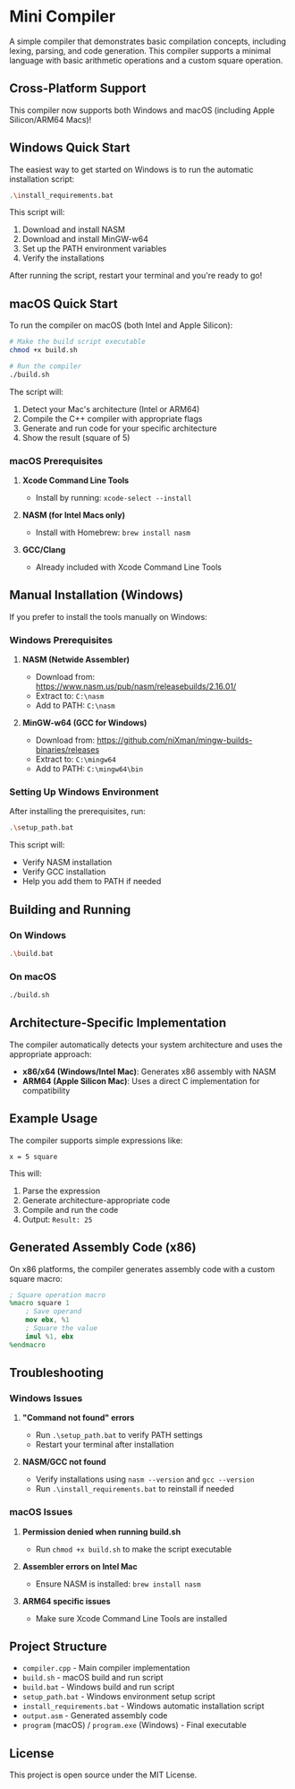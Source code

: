 # Mini Compiler

A simple compiler that demonstrates basic compilation concepts, including lexing, parsing, and code generation. This compiler supports a minimal language with basic arithmetic operations and a custom square operation.

## Cross-Platform Support

This compiler now supports both Windows and macOS (including Apple Silicon/ARM64 Macs)!

## Windows Quick Start

The easiest way to get started on Windows is to run the automatic installation script:

```bash
.\install_requirements.bat
```

This script will:
1. Download and install NASM
2. Download and install MinGW-w64
3. Set up the PATH environment variables
4. Verify the installations

After running the script, restart your terminal and you're ready to go!

## macOS Quick Start

To run the compiler on macOS (both Intel and Apple Silicon):

```bash
# Make the build script executable
chmod +x build.sh

# Run the compiler
./build.sh
```

The script will:
1. Detect your Mac's architecture (Intel or ARM64)
2. Compile the C++ compiler with appropriate flags
3. Generate and run code for your specific architecture
4. Show the result (square of 5)

### macOS Prerequisites

1. **Xcode Command Line Tools**
   - Install by running: `xcode-select --install`

2. **NASM (for Intel Macs only)**
   - Install with Homebrew: `brew install nasm`

3. **GCC/Clang**
   - Already included with Xcode Command Line Tools

## Manual Installation (Windows)

If you prefer to install the tools manually on Windows:

### Windows Prerequisites

1. **NASM (Netwide Assembler)**
   - Download from: https://www.nasm.us/pub/nasm/releasebuilds/2.16.01/
   - Extract to: `C:\nasm`
   - Add to PATH: `C:\nasm`

2. **MinGW-w64 (GCC for Windows)**
   - Download from: https://github.com/niXman/mingw-builds-binaries/releases
   - Extract to: `C:\mingw64`
   - Add to PATH: `C:\mingw64\bin`

### Setting Up Windows Environment

After installing the prerequisites, run:
```bash
.\setup_path.bat
```

This script will:
- Verify NASM installation
- Verify GCC installation
- Help you add them to PATH if needed

## Building and Running

### On Windows

```bash
.\build.bat
```

### On macOS

```bash
./build.sh
```

## Architecture-Specific Implementation

The compiler automatically detects your system architecture and uses the appropriate approach:

- **x86/x64 (Windows/Intel Mac)**: Generates x86 assembly with NASM
- **ARM64 (Apple Silicon Mac)**: Uses a direct C implementation for compatibility

## Example Usage

The compiler supports simple expressions like:
```
x = 5 square
```

This will:
1. Parse the expression
2. Generate architecture-appropriate code
3. Compile and run the code
4. Output: `Result: 25`

## Generated Assembly Code (x86)

On x86 platforms, the compiler generates assembly code with a custom square macro:

```nasm
; Square operation macro
%macro square 1
    ; Save operand
    mov ebx, %1
    ; Square the value
    imul %1, ebx
%endmacro
```

## Troubleshooting

### Windows Issues

1. **"Command not found" errors**
   - Run `.\setup_path.bat` to verify PATH settings
   - Restart your terminal after installation

2. **NASM/GCC not found**
   - Verify installations using `nasm --version` and `gcc --version`
   - Run `.\install_requirements.bat` to reinstall if needed

### macOS Issues

1. **Permission denied when running build.sh**
   - Run `chmod +x build.sh` to make the script executable

2. **Assembler errors on Intel Mac**
   - Ensure NASM is installed: `brew install nasm`

3. **ARM64 specific issues**
   - Make sure Xcode Command Line Tools are installed

## Project Structure

- `compiler.cpp` - Main compiler implementation
- `build.sh` - macOS build and run script
- `build.bat` - Windows build and run script
- `setup_path.bat` - Windows environment setup script
- `install_requirements.bat` - Windows automatic installation script
- `output.asm` - Generated assembly code
- `program` (macOS) / `program.exe` (Windows) - Final executable

## License

This project is open source under the MIT License.
